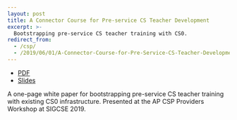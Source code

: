 ```yaml
---
layout: post
title: A Connector Course for Pre-service CS Teacher Development
excerpt: >-
  Bootstrapping pre-service CS teacher training with CS0.
redirect_from:
  - /csp/
  - /2019/06/01/A-Connector-Course-for-Pre-Service-CS-Teacher-Development/
---
```


- [PDF](https://drive.google.com/open?id=1R3ksUdguWTeQiRyo4FvzsDGGHE0kwpe-)
- [Slides](https://docs.google.com/presentation/d/1LLryDudbNnnw8AoDAXqFSnPXg2ZxXE-k8Yz-XN17PSQ/edit?usp=sharing)

A one-page white paper for bootstrapping pre-service CS teacher training with existing CS0 infrastructure. Presented at the AP CSP Providers Workshop at SIGCSE 2019.

